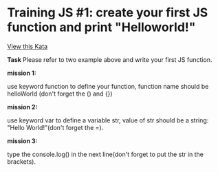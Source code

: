 # Training JS #1: create your first JS function and print "Helloworld!"

[View this Kata](https://www.codewars.com/kata/571ec274b1c8d4a61c0000c8/javascript)

**Task**
Please refer to two example above and write your first JS function.

**mission 1:**

use keyword function to define your function, function name should be helloWorld (don't forget the () and {})

**mission 2:**

use keyword var to define a variable str, value of str should be a string: "Hello World!"(don't forget the =).

**mission 3:**

type the console.log() in the next line(don't forget to put the str in the brackets).
